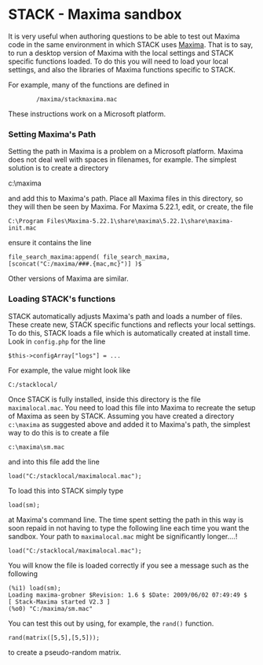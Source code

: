 # STACK - Maxima sandbox

It is very useful when authoring questions to be able to test out Maxima code in the same environment in which STACK uses [Maxima](Maxima.md).
That is to say, to run a desktop version of Maxima with the local settings and STACK specific functions loaded.
To do this you will need to load your local settings, and also the libraries of Maxima functions specific to STACK.

For example, many of the functions are defined in
~~~~~~~~~
		/maxima/stackmaxima.mac
~~~~~~~~~
  
These instructions work on a Microsoft platform.

### Setting Maxima's Path ###

Setting the path in Maxima is a problem on a Microsoft platform.  Maxima does not deal well with spaces in filenames, for example.  The simplest solution is to create a directory

c:\maxima

and add this to Maxima's path.  Place all Maxima files in this directory, so they will then be seen by Maxima.
For Maxima 5.22.1, edit, or create, the file 

	C:\Program Files\Maxima-5.22.1\share\maxima\5.22.1\share\maxima-init.mac

ensure it contains the line

	file_search_maxima:append( file_search_maxima, [sconcat("C:/maxima/###.{mac,mc}")] )$

Other versions of Maxima are similar.

### Loading STACK's functions ###

STACK automatically adjusts Maxima's path and loads a number of files.
These create new, STACK specific functions and reflects your local settings.
To do this, STACK loads a file which is automatically created at install time.
Look in `config.php` for the line

	$this->configArray["logs"] = ... 

For example, the value might look like

	C:/stacklocal/

Once STACK is fully installed, inside this directory is the file `maximalocal.mac`.
You need to load this file into Maxima to recreate the setup of Maxima as seen by STACK.
Assuming you have created a directory `c:\maxima` as suggested above and added it to Maxima's path, the simplest way to do this is to create a file
	
	c:\maxima\sm.mac

and into this file add the line

	load("C:/stacklocal/maximalocal.mac");

To load this into STACK simply type

	load(sm);

at Maxima's command line.
The time spent setting the path in this way is soon repaid in not having to type the following line each time you want the sandbox.
Your path to `maximalocal.mac` might be significantly longer....!

	load("C:/stacklocal/maximalocal.mac");

You will know the file is loaded correctly if you see a message such as the following

	(%i1) load(sm);
    Loading maxima-grobner $Revision: 1.6 $ $Date: 2009/06/02 07:49:49 $
	[ Stack-Maxima started V2.3 ] 
	(%o0) "C:/maxima/sm.mac"

You can test this out by using, for example, the `rand()` function.

	rand(matrix([5,5],[5,5]));

to create a pseudo-random matrix.
